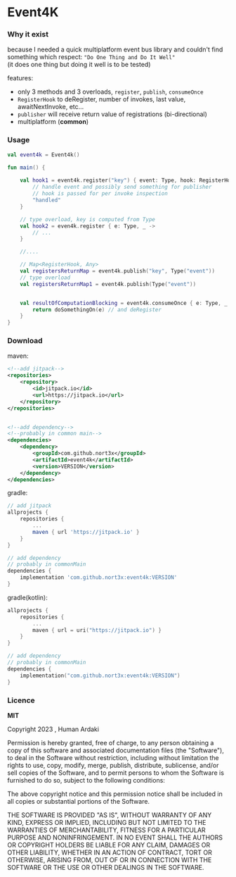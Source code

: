# Event4K

### Why it exist
because I needed a quick multiplatform event bus library and couldn't find
something which respect: `"Do One Thing and Do It Well"`<br/>
(it does one thing but doing it well is to be tested)

features:
* only 3 methods and 3 overloads, `register`, `publish`, `consumeOnce`
* `RegisterHook` to deRegister, number of invokes, last value, awaitNextInvoke, etc...
* `publisher` will receive return value of registrations (bi-directional)
* multiplatform (**common**)
### Usage

```kotlin
val event4k = Event4k()

fun main() {
    
    val hook1 = event4k.register("key") { event: Type, hook: RegisterHook<String> ->
        // handle event and possibly send something for publisher
        // hook is passed for per invoke inspection
        "handled"
    }

    // type overload, key is computed from Type
    val hook2 = even4k.register { e: Type, _ ->
        // ...
    }

    //....

    // Map<RegisterHook, Any>
    val registersReturnMap = event4k.publish("key", Type("event"))
    // type overload
    val registersReturnMap1 = event4k.publish(Type("event"))


    val resultOfComputationBlocking = event4k.consumeOnce { e: Type, _ ->
        return doSomethingOn(e) // and deRegister
    }
}
```

### Download

maven:
```xml
<!--add jitpack-->
<repositories>
    <repository>
        <id>jitpack.io</id>
        <url>https://jitpack.io</url>
    </repository>
</repositories>


<!--add dependency-->
<!--probably in common main-->
<dependencies>
    <dependency>
        <groupId>com.github.nort3x</groupId>
        <artifactId>event4k</artifactId>
        <version>VERSION</version>
    </dependency>
</dependencies>

```

gradle:
```groovy
// add jitpack
allprojects {
    repositories {
        ...
        maven { url 'https://jitpack.io' }
    }
}

// add dependency
// probably in commonMain
dependencies {
    implementation 'com.github.nort3x:event4k:VERSION'
}

```

gradle(kotlin):
```kotlin
allprojects {
    repositories {
        ...
        maven { url = uri("https://jitpack.io") }
    }
}

// add dependency
// probably in commonMain
dependencies {
    implementation("com.github.nort3x:event4k:VERSION")
}
```

### Licence 
**MIT**

Copyright 2023 , Human Ardaki

Permission is hereby granted, free of charge, to any person obtaining a copy of this software and associated documentation files (the "Software"), to deal in the Software without restriction, including without limitation the rights to use, copy, modify, merge, publish, distribute, sublicense, and/or sell copies of the Software, and to permit persons to whom the Software is furnished to do so, subject to the following conditions:

The above copyright notice and this permission notice shall be included in all copies or substantial portions of the Software.

THE SOFTWARE IS PROVIDED "AS IS", WITHOUT WARRANTY OF ANY KIND, EXPRESS OR IMPLIED, INCLUDING BUT NOT LIMITED TO THE WARRANTIES OF MERCHANTABILITY, FITNESS FOR A PARTICULAR PURPOSE AND NONINFRINGEMENT. IN NO EVENT SHALL THE AUTHORS OR COPYRIGHT HOLDERS BE LIABLE FOR ANY CLAIM, DAMAGES OR OTHER LIABILITY, WHETHER IN AN ACTION OF CONTRACT, TORT OR OTHERWISE, ARISING FROM, OUT OF OR IN CONNECTION WITH THE SOFTWARE OR THE USE OR OTHER DEALINGS IN THE SOFTWARE.

